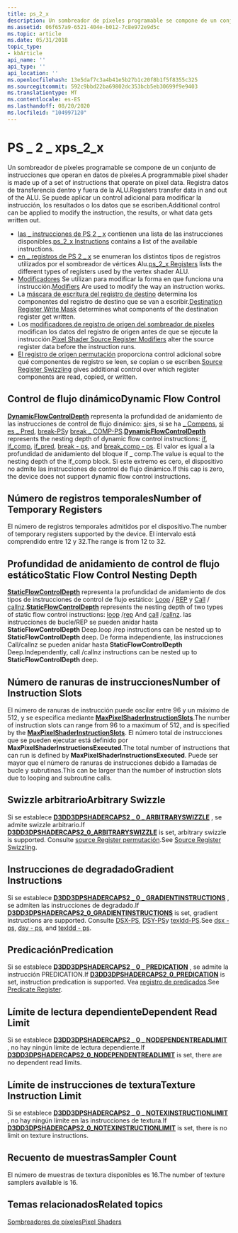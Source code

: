 ```yaml
---
title: ps_2_x
description: Un sombreador de píxeles programable se compone de un conjunto de instrucciones que operan en datos de píxeles. Registra datos de transferencia dentro y fuera de la ALU. Se puede aplicar un control adicional para modificar la instrucción, los resultados o los datos que se escriben.
ms.assetid: 06f657a9-6521-404e-b012-7c8e972e9d5c
ms.topic: article
ms.date: 05/31/2018
topic_type:
- kbArticle
api_name: ''
api_type: ''
api_location: ''
ms.openlocfilehash: 13e5daf7c3a4b41e5b27b1c20f8b1f5f8355c325
ms.sourcegitcommit: 592c9bbd22ba69802dc353bcb5eb30699f9e9403
ms.translationtype: MT
ms.contentlocale: es-ES
ms.lasthandoff: 08/20/2020
ms.locfileid: "104997120"
---
```

# <a name="ps_2_x"></a><span data-ttu-id="c2f09-105">PS \_ 2 \_ x</span><span class="sxs-lookup"><span data-stu-id="c2f09-105">ps\_2\_x</span></span>

<span data-ttu-id="c2f09-106">Un sombreador de píxeles programable se compone de un conjunto de instrucciones que operan en datos de píxeles.</span><span class="sxs-lookup"><span data-stu-id="c2f09-106">A programmable pixel shader is made up of a set of instructions that operate on pixel data.</span></span> <span data-ttu-id="c2f09-107">Registra datos de transferencia dentro y fuera de la ALU.</span><span class="sxs-lookup"><span data-stu-id="c2f09-107">Registers transfer data in and out of the ALU.</span></span> <span data-ttu-id="c2f09-108">Se puede aplicar un control adicional para modificar la instrucción, los resultados o los datos que se escriben.</span><span class="sxs-lookup"><span data-stu-id="c2f09-108">Additional control can be applied to modify the instruction, the results, or what data gets written out.</span></span>

-   <span data-ttu-id="c2f09-109">[las \_ instrucciones de PS 2 \_ x](dx9-graphics-reference-asm-ps-instructions-ps-2-x.md) contienen una lista de las instrucciones disponibles.</span><span class="sxs-lookup"><span data-stu-id="c2f09-109">[ps\_2\_x Instructions](dx9-graphics-reference-asm-ps-instructions-ps-2-x.md) contains a list of the available instructions.</span></span>
-   <span data-ttu-id="c2f09-110">[en \_ registros de PS 2 \_ x](dx9-graphics-reference-asm-ps-registers-ps-2-x.md) se enumeran los distintos tipos de registros utilizados por el sombreador de vértices Alu.</span><span class="sxs-lookup"><span data-stu-id="c2f09-110">[ps\_2\_x Registers](dx9-graphics-reference-asm-ps-registers-ps-2-x.md) lists the different types of registers used by the vertex shader ALU.</span></span>
-   <span data-ttu-id="c2f09-111">[Modificadores](dx9-graphics-reference-asm-ps-registers-modifiers.md) Se utilizan para modificar la forma en que funciona una instrucción.</span><span class="sxs-lookup"><span data-stu-id="c2f09-111">[Modifiers](dx9-graphics-reference-asm-ps-registers-modifiers.md) Are used to modify the way an instruction works.</span></span>
-   <span data-ttu-id="c2f09-112">La [máscara de escritura del registro de destino](dx9-graphics-reference-asm-ps-registers-modifiers-write-mask.md) determina los componentes del registro de destino que se van a escribir.</span><span class="sxs-lookup"><span data-stu-id="c2f09-112">[Destination Register Write Mask](dx9-graphics-reference-asm-ps-registers-modifiers-write-mask.md) determines what components of the destination register get written.</span></span>
-   <span data-ttu-id="c2f09-113">Los [modificadores de registro de origen del sombreador de píxeles](dx9-graphics-reference-asm-ps-registers-modifiers-source.md) modifican los datos del registro de origen antes de que se ejecute la instrucción.</span><span class="sxs-lookup"><span data-stu-id="c2f09-113">[Pixel Shader Source Register Modifiers](dx9-graphics-reference-asm-ps-registers-modifiers-source.md) alter the source register data before the instruction runs.</span></span>
-   <span data-ttu-id="c2f09-114">[El registro de origen permutación](dx9-graphics-reference-asm-ps-registers-modifiers-source-register-swizzling.md) proporciona control adicional sobre qué componentes de registro se leen, se copian o se escriben.</span><span class="sxs-lookup"><span data-stu-id="c2f09-114">[Source Register Swizzling](dx9-graphics-reference-asm-ps-registers-modifiers-source-register-swizzling.md) gives additional control over which register components are read, copied, or written.</span></span>

## <a name="dynamic-flow-control"></a><span data-ttu-id="c2f09-115">Control de flujo dinámico</span><span class="sxs-lookup"><span data-stu-id="c2f09-115">Dynamic Flow Control</span></span>

<span data-ttu-id="c2f09-116">[**DynamicFlowControlDepth**](/windows/desktop/api/d3d9caps/ns-d3d9caps-d3dpshadercaps2_0) representa la profundidad de anidamiento de las instrucciones de control de flujo dinámico: [si](if-bool---ps.md)es, si se ha [ \_ Compens](if-comp---ps.md), [si es \_ Pred](if-pred---ps.md), [break-PS](break---ps.md)y [break \_ COMP-PS](break-comp---ps.md).</span><span class="sxs-lookup"><span data-stu-id="c2f09-116">[**DynamicFlowControlDepth**](/windows/desktop/api/d3d9caps/ns-d3d9caps-d3dpshadercaps2_0) represents the nesting depth of dynamic flow control instructions: [if](if-bool---ps.md), [if\_comp](if-comp---ps.md), [if\_pred](if-pred---ps.md), [break - ps](break---ps.md), and [break\_comp - ps](break-comp---ps.md).</span></span> <span data-ttu-id="c2f09-117">El valor es igual a la profundidad de anidamiento del bloque if \_ comp.</span><span class="sxs-lookup"><span data-stu-id="c2f09-117">The value is equal to the nesting depth of the if\_comp block.</span></span> <span data-ttu-id="c2f09-118">Si este extremo es cero, el dispositivo no admite las instrucciones de control de flujo dinámico.</span><span class="sxs-lookup"><span data-stu-id="c2f09-118">If this cap is zero, the device does not support dynamic flow control instructions.</span></span>

## <a name="number-of-temporary-registers"></a><span data-ttu-id="c2f09-119">Número de registros temporales</span><span class="sxs-lookup"><span data-stu-id="c2f09-119">Number of Temporary Registers</span></span>

<span data-ttu-id="c2f09-120">El número de registros temporales admitidos por el dispositivo.</span><span class="sxs-lookup"><span data-stu-id="c2f09-120">The number of temporary registers supported by the device.</span></span> <span data-ttu-id="c2f09-121">El intervalo está comprendido entre 12 y 32.</span><span class="sxs-lookup"><span data-stu-id="c2f09-121">The range is from 12 to 32.</span></span>

## <a name="static-flow-control-nesting-depth"></a><span data-ttu-id="c2f09-122">Profundidad de anidamiento de control de flujo estático</span><span class="sxs-lookup"><span data-stu-id="c2f09-122">Static Flow Control Nesting Depth</span></span>

<span data-ttu-id="c2f09-123">[**StaticFlowControlDepth**](/windows/desktop/api/d3d9caps/ns-d3d9caps-d3dpshadercaps2_0) representa la profundidad de anidamiento de dos tipos de instrucciones de control de flujo estático: [Loop](loop---ps.md)  / [REP](rep---ps.md) y [Call](call---ps.md)  / [callnz](callnz-bool---ps.md).</span><span class="sxs-lookup"><span data-stu-id="c2f09-123">[**StaticFlowControlDepth**](/windows/desktop/api/d3d9caps/ns-d3d9caps-d3dpshadercaps2_0) represents the nesting depth of two types of static flow control instructions: [loop](loop---ps.md) /[rep](rep---ps.md) And [call](call---ps.md) /[callnz](callnz-bool---ps.md).</span></span> <span data-ttu-id="c2f09-124">las instrucciones de bucle/REP se pueden anidar hasta **StaticFlowControlDepth** Deep.</span><span class="sxs-lookup"><span data-stu-id="c2f09-124">loop /rep instructions can be nested up to **StaticFlowControlDepth** deep.</span></span> <span data-ttu-id="c2f09-125">De forma independiente, las instrucciones Call/callnz se pueden anidar hasta **StaticFlowControlDepth** Deep.</span><span class="sxs-lookup"><span data-stu-id="c2f09-125">Independently, call /callnz instructions can be nested up to **StaticFlowControlDepth** deep.</span></span>

## <a name="number-of-instruction-slots"></a><span data-ttu-id="c2f09-126">Número de ranuras de instrucciones</span><span class="sxs-lookup"><span data-stu-id="c2f09-126">Number of Instruction Slots</span></span>

<span data-ttu-id="c2f09-127">El número de ranuras de instrucción puede oscilar entre 96 y un máximo de 512, y se especifica mediante [**MaxPixelShaderInstructionSlots**](/windows/desktop/api/d3d9caps/ns-d3d9caps-d3dpshadercaps2_0).</span><span class="sxs-lookup"><span data-stu-id="c2f09-127">The number of instruction slots can range from 96 to a maximum of 512, and is specified by the [**MaxPixelShaderInstructionSlots**](/windows/desktop/api/d3d9caps/ns-d3d9caps-d3dpshadercaps2_0).</span></span> <span data-ttu-id="c2f09-128">El número total de instrucciones que se pueden ejecutar está definido por **MaxPixelShaderInstructionsExecuted**.</span><span class="sxs-lookup"><span data-stu-id="c2f09-128">The total number of instructions that can run is defined by **MaxPixelShaderInstructionsExecuted**.</span></span> <span data-ttu-id="c2f09-129">Puede ser mayor que el número de ranuras de instrucciones debido a llamadas de bucle y subrutinas.</span><span class="sxs-lookup"><span data-stu-id="c2f09-129">This can be larger than the number of instruction slots due to looping and subroutine calls.</span></span>

## <a name="arbitrary-swizzle"></a><span data-ttu-id="c2f09-130">Swizzle arbitrario</span><span class="sxs-lookup"><span data-stu-id="c2f09-130">Arbitrary Swizzle</span></span>

<span data-ttu-id="c2f09-131">Si se establece [**D3DD3DPSHADERCAPS2 \_ 0 \_ ARBITRARYSWIZZLE**](/windows/desktop/api/d3d9caps/ns-d3d9caps-d3dpshadercaps2_0) , se admite swizzle arbitrario.</span><span class="sxs-lookup"><span data-stu-id="c2f09-131">If [**D3DD3DPSHADERCAPS2\_0\_ARBITRARYSWIZZLE**](/windows/desktop/api/d3d9caps/ns-d3d9caps-d3dpshadercaps2_0) is set, arbitrary swizzle is supported.</span></span> <span data-ttu-id="c2f09-132">Consulte [source Register permutación](dx9-graphics-reference-asm-ps-registers-modifiers-source-register-swizzling.md).</span><span class="sxs-lookup"><span data-stu-id="c2f09-132">See [Source Register Swizzling](dx9-graphics-reference-asm-ps-registers-modifiers-source-register-swizzling.md).</span></span>

## <a name="gradient-instructions"></a><span data-ttu-id="c2f09-133">Instrucciones de degradado</span><span class="sxs-lookup"><span data-stu-id="c2f09-133">Gradient Instructions</span></span>

<span data-ttu-id="c2f09-134">Si se establece [**D3DD3DPSHADERCAPS2 \_ 0 \_ GRADIENTINSTRUCTIONS**](/windows/desktop/api/d3d9caps/ns-d3d9caps-d3dpshadercaps2_0) , se admiten las instrucciones de degradado.</span><span class="sxs-lookup"><span data-stu-id="c2f09-134">If [**D3DD3DPSHADERCAPS2\_0\_GRADIENTINSTRUCTIONS**](/windows/desktop/api/d3d9caps/ns-d3d9caps-d3dpshadercaps2_0) is set, gradient instructions are supported.</span></span> <span data-ttu-id="c2f09-135">Consulte [DSX-PS](dsx---ps.md), [DSY-PS](dsy---ps.md)y [texldd-PS](texldd---ps.md).</span><span class="sxs-lookup"><span data-stu-id="c2f09-135">See [dsx - ps](dsx---ps.md), [dsy - ps](dsy---ps.md), and [texldd - ps](texldd---ps.md).</span></span>

## <a name="predication"></a><span data-ttu-id="c2f09-136">Predicación</span><span class="sxs-lookup"><span data-stu-id="c2f09-136">Predication</span></span>

<span data-ttu-id="c2f09-137">Si se establece [**D3DD3DPSHADERCAPS2 \_ 0 \_ PREDICATION**](/windows/desktop/api/d3d9caps/ns-d3d9caps-d3dpshadercaps2_0) , se admite la instrucción PREDICATION.</span><span class="sxs-lookup"><span data-stu-id="c2f09-137">If [**D3DD3DPSHADERCAPS2\_0\_PREDICATION**](/windows/desktop/api/d3d9caps/ns-d3d9caps-d3dpshadercaps2_0) is set, instruction predication is supported.</span></span> <span data-ttu-id="c2f09-138">Vea [registro de predicados](dx9-graphics-reference-asm-ps-registers-predicate.md).</span><span class="sxs-lookup"><span data-stu-id="c2f09-138">See [Predicate Register](dx9-graphics-reference-asm-ps-registers-predicate.md).</span></span>

## <a name="dependent-read-limit"></a><span data-ttu-id="c2f09-139">Límite de lectura dependiente</span><span class="sxs-lookup"><span data-stu-id="c2f09-139">Dependent Read Limit</span></span>

<span data-ttu-id="c2f09-140">Si se establece [**D3DD3DPSHADERCAPS2 \_ 0 \_ NODEPENDENTREADLIMIT**](/windows/desktop/api/d3d9caps/ns-d3d9caps-d3dpshadercaps2_0) , no hay ningún límite de lectura dependiente.</span><span class="sxs-lookup"><span data-stu-id="c2f09-140">If [**D3DD3DPSHADERCAPS2\_0\_NODEPENDENTREADLIMIT**](/windows/desktop/api/d3d9caps/ns-d3d9caps-d3dpshadercaps2_0) is set, there are no dependent read limits.</span></span>

## <a name="texture-instruction-limit"></a><span data-ttu-id="c2f09-141">Límite de instrucciones de textura</span><span class="sxs-lookup"><span data-stu-id="c2f09-141">Texture Instruction Limit</span></span>

<span data-ttu-id="c2f09-142">Si se establece [**D3DD3DPSHADERCAPS2 \_ 0 \_ NOTEXINSTRUCTIONLIMIT**](/windows/desktop/api/d3d9caps/ns-d3d9caps-d3dpshadercaps2_0) , no hay ningún límite en las instrucciones de textura.</span><span class="sxs-lookup"><span data-stu-id="c2f09-142">If [**D3DD3DPSHADERCAPS2\_0\_NOTEXINSTRUCTIONLIMIT**](/windows/desktop/api/d3d9caps/ns-d3d9caps-d3dpshadercaps2_0) is set, there is no limit on texture instructions.</span></span>

## <a name="sampler-count"></a><span data-ttu-id="c2f09-143">Recuento de muestras</span><span class="sxs-lookup"><span data-stu-id="c2f09-143">Sampler Count</span></span>

<span data-ttu-id="c2f09-144">El número de muestras de textura disponibles es 16.</span><span class="sxs-lookup"><span data-stu-id="c2f09-144">The number of texture samplers available is 16.</span></span>

## <a name="related-topics"></a><span data-ttu-id="c2f09-145">Temas relacionados</span><span class="sxs-lookup"><span data-stu-id="c2f09-145">Related topics</span></span>

<dl> <dt>

[<span data-ttu-id="c2f09-146">Sombreadores de píxeles</span><span class="sxs-lookup"><span data-stu-id="c2f09-146">Pixel Shaders</span></span>](dx9-graphics-reference-asm-ps.md)
</dt> </dl>

 

 